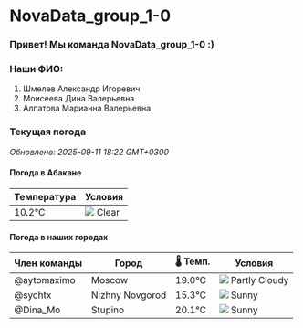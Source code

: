 # NovaData_group_1-0
### Привет! Мы команда NovaData_group_1-0 :)

### Наши ФИО:
1. Шмелев Александр Игоревич
2. Моисеева Дина Валерьевна
3. Алпатова Марианна Валерьевна

### Текущая погода
<!-- WEATHER:START -->
_Обновлено: 2025-09-11 18:22 GMT+0300_

#### Погода в Абакане

| Температура | Условия |
|-------------|----------|
| 10.2°C     | ![](https://cdn.weatherapi.com/weather/64x64/night/113.png) Clear |

#### Погода в наших городах

| Член команды  | Город               | 🌡️ Темп.  | Условия          |
|---------------|---------------------|-----------|--------------------|
| @aytomaximo    | Moscow              |   19.0°C | ![](https://cdn.weatherapi.com/weather/64x64/day/116.png) Partly Cloudy |
| @sychtx        | Nizhny Novgorod     |   15.3°C | ![](https://cdn.weatherapi.com/weather/64x64/day/113.png) Sunny        |
| @Dina_Mo       | Stupino             |   20.1°C | ![](https://cdn.weatherapi.com/weather/64x64/day/113.png) Sunny        |

<!-- WEATHER:END -->
